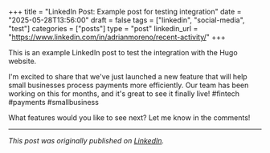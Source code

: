 +++
title = "LinkedIn Post: Example post for testing integration"
date = "2025-05-28T13:56:00"
draft = false
tags = ["linkedin", "social-media", "test"]
categories = ["posts"]
type = "post"
linkedin_url = "https://www.linkedin.com/in/adrianmoreno/recent-activity/"
+++

This is an example LinkedIn post to test the integration with the Hugo website. 

I'm excited to share that we've just launched a new feature that will help small businesses process payments more efficiently. Our team has been working on this for months, and it's great to see it finally live! #fintech #payments #smallbusiness

What features would you like to see next? Let me know in the comments!

---

*This post was originally published on [LinkedIn](https://www.linkedin.com/in/adrianmoreno/recent-activity/all/).*
